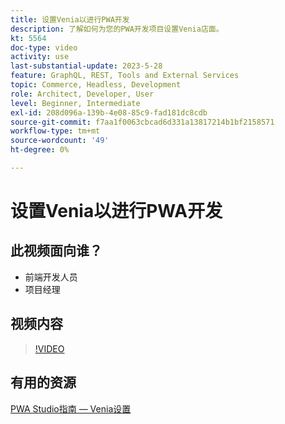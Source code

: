 ```yaml
---
title: 设置Venia以进行PWA开发
description: 了解如何为您的PWA开发项目设置Venia店面。
kt: 5564
doc-type: video
activity: use
last-substantial-update: 2023-5-28
feature: GraphQL, REST, Tools and External Services
topic: Commerce, Headless, Development
role: Architect, Developer, User
level: Beginner, Intermediate
exl-id: 208d096a-139b-4e08-85c9-fad181dc8cdb
source-git-commit: f7aa1f0063cbcad6d331a13817214b1bf2158571
workflow-type: tm+mt
source-wordcount: '49'
ht-degree: 0%

---
```


# 设置Venia以进行PWA开发

## 此视频面向谁？

- 前端开发人员
- 项目经理

## 视频内容

>[!VIDEO](https://video.tv.adobe.com/v/35785?quality=12&learn=on)

## 有用的资源

[PWA Studio指南 — Venia设置](https://developer.adobe.com/commerce/pwa-studio/tutorials/setup-storefront/)
